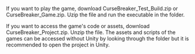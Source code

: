 If you want to play the game, download CurseBreaker_Test_Build.zip or CurseBreaker_Game.zip. Uzip the file and run the executable in the folder.

If you want to access the game's code or assets, download CurseBreaker_Project.zip. Unzip the file. The assets and scripts of the games can be accessed without Unity by looking through the folder but it is recommended to open the project in Unity.
